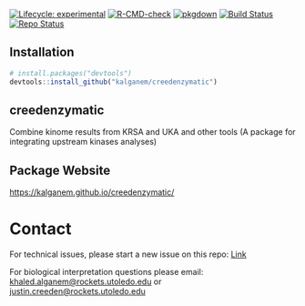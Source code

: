 <!-- badges: start -->

[![Lifecycle:
experimental](https://img.shields.io/badge/lifecycle-experimental-orange.svg)](https://www.tidyverse.org/lifecycle/#experimental)
[![R-CMD-check](https://github.com/kalganem/creedenzymatic/actions/workflows/R-CMD-check.yaml/badge.svg)](https://github.com/kalganem/creedenzymatic/actions/workflows/R-CMD-check.yaml)
[![pkgdown](https://github.com/kalganem/creedenzymatic/actions/workflows/pkgdown.yaml/badge.svg)](https://github.com/kalganem/creedenzymatic/actions/workflows/pkgdown.yaml)
[![Build
Status](https://www.travis-ci.com/kalganem/creedenzymatic.svg?branch=master)](https://www.travis-ci.com/kalganem/creedenzymatic)
[![Repo
Status](https://www.repostatus.org/badges/latest/active.svg)](https://www.repostatus.org/#active)

<!-- badges: end -->

## Installation

``` r
# install.packages("devtools")
devtools::install_github("kalganem/creedenzymatic")
```

## creedenzymatic

Combine kinome results from KRSA and UKA and other tools (A package for
integrating upstream kinases analyses)

## Package Website

<https://kalganem.github.io/creedenzymatic/>

# Contact

For technical issues, please start a new issue on this repo:
[Link](https://github.com/kalganem/creedenzymatic/issues)

For biological interpretation questions please email:
<khaled.alganem@rockets.utoledo.edu> or
<justin.creeden@rockets.utoledo.edu>
